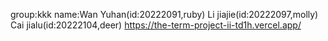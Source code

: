group:kkk 
name:Wan Yuhan(id:20222091,ruby) Li jiajie(id:20222097,molly) Cai jialu(id:20222104,deer) 
https://the-term-project-ii-td1h.vercel.app/
